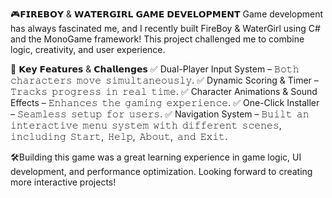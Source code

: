 🎮𝗙𝗜𝗥𝗘𝗕𝗢𝗬 & 𝗪𝗔𝗧𝗘𝗥𝗚𝗜𝗥𝗟 𝗚𝗔𝗠𝗘 𝗗𝗘𝗩𝗘𝗟𝗢𝗣𝗠𝗘𝗡𝗧
Game development has always fascinated me, and I recently built FireBoy & WaterGirl using C# and the MonoGame framework! This project challenged me to combine logic, creativity, and user experience.

🚀 𝗞𝗲𝘆 𝗙𝗲𝗮𝘁𝘂𝗿𝗲𝘀 & 𝗖𝗵𝗮𝗹𝗹𝗲𝗻𝗴𝗲𝘀
✅ Dual-Player Input System – 𝙱𝚘𝚝𝚑 𝚌𝚑𝚊𝚛𝚊𝚌𝚝𝚎𝚛𝚜 𝚖𝚘𝚟𝚎 𝚜𝚒𝚖𝚞𝚕𝚝𝚊𝚗𝚎𝚘𝚞𝚜𝚕𝚢.
✅ Dynamic Scoring & Timer – 𝚃𝚛𝚊𝚌𝚔𝚜 𝚙𝚛𝚘𝚐𝚛𝚎𝚜𝚜 𝚒𝚗 𝚛𝚎𝚊𝚕 𝚝𝚒𝚖𝚎.
✅ Character Animations & Sound Effects – 𝙴𝚗𝚑𝚊𝚗𝚌𝚎𝚜 𝚝𝚑𝚎 𝚐𝚊𝚖𝚒𝚗𝚐 𝚎𝚡𝚙𝚎𝚛𝚒𝚎𝚗𝚌𝚎.
✅ One-Click Installer – 𝚂𝚎𝚊𝚖𝚕𝚎𝚜𝚜 𝚜𝚎𝚝𝚞𝚙 𝚏𝚘𝚛 𝚞𝚜𝚎𝚛𝚜.
✅ Navigation System – 𝙱𝚞𝚒𝚕𝚝 𝚊𝚗 𝚒𝚗𝚝𝚎𝚛𝚊𝚌𝚝𝚒𝚟𝚎 𝚖𝚎𝚗𝚞 𝚜𝚢𝚜𝚝𝚎𝚖 𝚠𝚒𝚝𝚑 𝚍𝚒𝚏𝚏𝚎𝚛𝚎𝚗𝚝 𝚜𝚌𝚎𝚗𝚎𝚜, 𝚒𝚗𝚌𝚕𝚞𝚍𝚒𝚗𝚐 𝚂𝚝𝚊𝚛𝚝, 𝙷𝚎𝚕𝚙, 𝙰𝚋𝚘𝚞𝚝, 𝚊𝚗𝚍 𝙴𝚡𝚒𝚝.

🛠️Building this game was a great learning experience in game logic, UI development, and performance optimization. Looking forward to creating more interactive projects!
